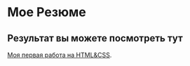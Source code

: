 # Мое Резюме

## Результат вы можете посмотреть тут

[Моя первая работа на HTML&CSS](https://andrewfatkulin.github.io/Fatkulin-Resume/).
